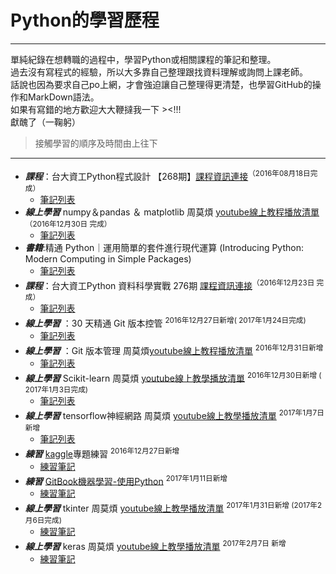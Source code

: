 # Python的學習歷程
---

> 
單純紀錄在想轉職的過程中，學習Python或相關課程的筆記和整理。  
過去沒有寫程式的經驗，所以大多靠自己整理跟找資料理解或詢問上課老師。  
話說也因為要求自己po上網，才會強迫讓自己整理得更清楚，也學習GitHub的操作和MarkDown語法。  
如果有寫錯的地方歡迎大大鞭撻我一下 ><!!!  
獻醜了（一鞠躬）  
> 接觸學習的順序及時間由上往下  

---

* ***課程***：台大資工Python程式設計 【268期】[課程資訊連接](http://ppt.cc/L5aM0)<sup>（2016年08月18日完成）</sup> 
	* [筆記列表]()
* ***線上學習*** numpy＆pandas ＆ matplotlib 周莫煩 [youtube線上教程播放清單](http://ppt.cc/xmwm1)<sup>（2016年12月30日 完成）</sup>  
    * [筆記列表](http://ppt.cc/CGE6F)    
* ***書籍***:精通 Python｜運用簡單的套件進行現代運算 (Introducing Python: Modern Computing in Simple Packages)  
	* [筆記列表]()
* ***課程***：台大資工Python 資料科學實戰 276期 [課程資訊連接](http://ppt.cc/wYQ7d)<sup>（2016年12月23日 完成）</sup>
	* [筆記列表](http://ppt.cc/rQseb)  
* ***線上學習*** ：30 天精通 Git 版本控管 <sup>2016年12月27日新增( 2017年1月24日完成)</sup>  
	* [筆記列表](http://ppt.cc/OrDcs)  
* ***線上學習*** ：Git 版本管理 周莫煩[youtube線上教程播放清單]() <sup>2016年12月31日新增</sup>  
	* [筆記列表](http://ppt.cc/zy4kv)
* ***線上學習*** Scikit-learn 周莫煩 [youtube線上教學播放清單](http://ppt.cc/BkQfc)  <sup>2016年12月30日新增 ( 2017年1月3日完成)</sup> 
    * [筆記列表](http://ppt.cc/5a5dV)
* ***線上學習*** tensorflow神經網路 周莫煩 [youtube線上教學播放清單](http://ppt.cc/ATgOB) <sup>2017年1月7日新增</sup>  
	* [筆記列表](http://ppt.cc/4erMF)
* ***練習*** [kaggle](https://www.kaggle.com/competitions)專題練習 <sup>2016年12月27日新增</sup>
	* [練習筆記](http://ppt.cc/YFBrW) 
* ***練習*** [GitBook機器學習-使用Python](https://machine-learning-python.kspax.io/) <sup>2017年1月11日新增</sup>
	* [練習筆記](http://ppt.cc/c9aRW)
* ***線上學習*** tkinter 周莫煩 [youtube線上教學播放清單](http://ppt.cc/5blVO)  <sup>2017年1月31日新增 (2017年2月6日完成)</sup>
	* [練習筆記](http://ppt.cc/lNt4b)  
* ***線上學習*** keras 周莫煩 [youtube線上教學播放清單](http://ppt.cc/dZ8d2)  <sup>2017年2月7日 新增</sup>
   * [練習筆記](http://ppt.cc/npxGZ)  


	
	
	
